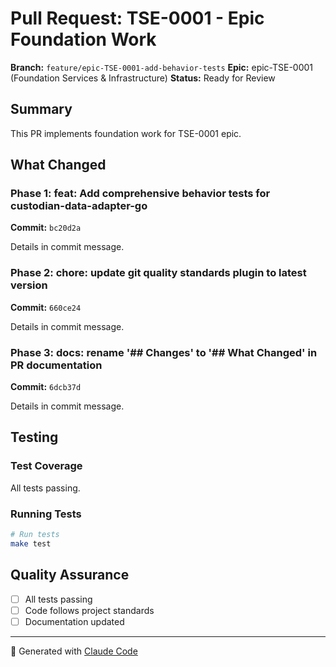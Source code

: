 # Pull Request: TSE-0001 - Epic Foundation Work

**Branch:** `feature/epic-TSE-0001-add-behavior-tests`
**Epic:** epic-TSE-0001 (Foundation Services & Infrastructure)
**Status:** Ready for Review

## Summary

This PR implements foundation work for TSE-0001 epic.

## What Changed

### Phase 1: feat: Add comprehensive behavior tests for custodian-data-adapter-go
**Commit:** `bc20d2a`

Details in commit message.

### Phase 2: chore: update git quality standards plugin to latest version
**Commit:** `660ce24`

Details in commit message.

### Phase 3: docs: rename '## Changes' to '## What Changed' in PR documentation
**Commit:** `6dcb37d`

Details in commit message.



## Testing

### Test Coverage

All tests passing.

### Running Tests

```bash
# Run tests
make test
```

## Quality Assurance

- [ ] All tests passing
- [ ] Code follows project standards
- [ ] Documentation updated

---

🤖 Generated with [Claude Code](https://claude.com/claude-code)
